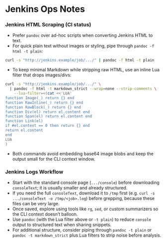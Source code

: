 # Jenkins Ops Notes

### Jenkins HTML Scraping (CI status)
- Prefer `pandoc` over ad-hoc scripts when converting Jenkins HTML to text.
- For quick plain text without images or styling, pipe through `pandoc -f html -t plain`:
```sh
curl -s "http://jenkins.example/job/.../" | pandoc -f html -t plain
```
- To keep minimal Markdown while stripping raw HTML, use an inline Lua filter that drops images/divs:
```sh
curl -s "http://jenkins.example/job/.../" \
  | pandoc -f html -t markdown_strict --wrap=none --strip-comments \
    --lua-filter=<(cat <<'LUA'
function Image(_) return {} end
function RawInline(_) return {} end
function RawBlock(_) return {} end
function Div(el) return el.content end
function Span(el) return el.content end
function Link(el)
if #el.content == 0 then return {} end
return el.content
end
LUA
)
```
- Both commands avoid embedding base64 image blobs and keep the output small for the CLI context window.

### Jenkins Logs Workflow
- Start with the standard console page (`.../console`) before downloading `consoleText`; it is usually smaller and already structured.
- If you need the full `consoleText`, download it to `/tmp` first (e.g. `curl -s .../consoleText -o /tmp/<job>.log`) before grepping, because these files can be very large.
- Once saved, explore using tools like `rg`, `sed`, or custom summarizers so the CLI context doesn’t balloon.
- Use `pandoc` (with the Lua filter above or `-t plain`) to reduce `console` output to structured text when sharing snippets.
- For additional structure, consider piping through `pandoc -t plain` or `pandoc -t markdown_strict` plus Lua filters to strip noise before analysis.
